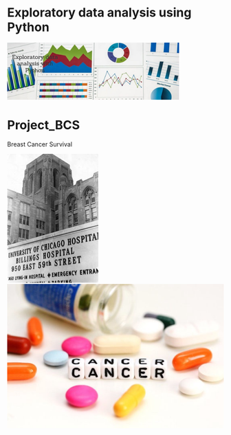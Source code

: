 # Exploratory data analysis using Python
![](Project_BCS/Images/EDA2.png)

# Project_BCS
Breast Cancer Survival

![](Project_BCS/Images/Hosp.jpg)
![](Project_BCS/Images/Canc.jpeg)
